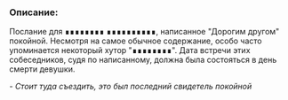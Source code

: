 ### **Описание**:
Послание для ∎∎∎∎∎∎∎∎ ∎∎∎∎∎∎∎∎∎∎, написанное "Дорогим другом" покойной. Несмотря на самое обычное содержание, особо часто упоминается некоторый хутор "∎∎∎∎∎∎∎∎". Дата встречи этих собеседников, судя по написанному, должна была состояться в день смерти девушки.

*- Стоит туда съездить, это был последний свидетель покойной*